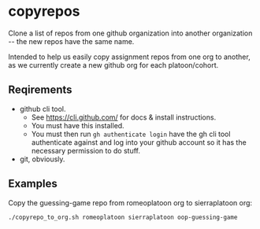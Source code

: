 
# copyrepos

Clone a list of repos from one github organization into another organization --
the new repos have the same name.

Intended to help us easily copy assignment repos from one org to another,
as we currently create a new github org for each platoon/cohort.


## Reqirements


 - github cli tool.
	- See https://cli.github.com/ for docs & install instructions.
	- You must have this installed.
	- You must then run `gh authenticate login` have the gh cli tool authenticate against and log
	  into your github account so it has the necessary permission to do stuff.
 - git, obviously.


## Examples
Copy the guessing-game repo from romeoplatoon org to sierraplatoon org:
```
./copyrepo_to_org.sh romeoplatoon sierraplatoon oop-guessing-game
```


